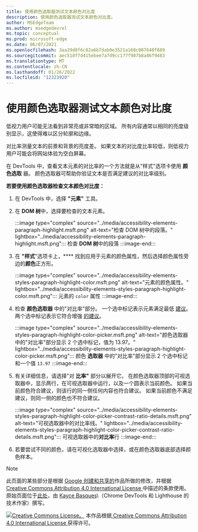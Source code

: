 ```yaml
---
title: 使用颜色选取器测试文本颜色对比度
description: 使用颜色选取器测试文本颜色对比度。
author: MSEdgeTeam
ms.author: msedgedevrel
ms.topic: conceptual
ms.prod: microsoft-edge
ms.date: 06/07/2021
ms.openlocfilehash: 3aa29d8f6c82a6b7dab0e3521a168c087640f889
ms.sourcegitcommit: aec518f7d415ebee7a7d9cc177f987b8a86f9483
ms.translationtype: MT
ms.contentlocale: zh-CN
ms.lasthandoff: 01/26/2022
ms.locfileid: "12323920"
---
```

<!-- this article was created on 05/11/2021 by moving a section out from the "Accessibility reference" article (reference.md) -->
<!-- Copyright Kayce Basques

   Licensed under the Apache License, Version 2.0 (the "License");
   you may not use this file except in compliance with the License.
   You may obtain a copy of the License at

       https://www.apache.org/licenses/LICENSE-2.0

   Unless required by applicable law or agreed to in writing, software
   distributed under the License is distributed on an "AS IS" BASIS,
   WITHOUT WARRANTIES OR CONDITIONS OF ANY KIND, either express or implied.
   See the License for the specific language governing permissions and
   limitations under the License.  -->
# <a name="test-text-color-contrast-using-the-color-picker"></a>使用颜色选取器测试文本颜色对比度

低视力用户可能无法看到非常亮或非常暗的区域。  所有内容通常以相同的亮度级别显示，这使得难以区分轮廓和边缘。

对比率测量文本的前景和背景的亮度差。  如果文本的对比度比率较低，则低视力用户可能会将网站体验为空白屏幕。

在 DevTools 中，查看文本元素的对比率的一个方法就是从"样式"选项卡使用 **颜色选取** 器。 颜色选取器可帮助你验证文本是否满足建议的对比率级别。

**若要使用颜色选取器检查文本颜色对比度：**

1.  在 DevTools 中，选择 **"元素"** 工具。
1.  在 **DOM 树**中，选择要检查的文本元素。

    :::image type="complex" source="../media/accessibility-elements-paragraph-highlight.msft.png" alt-text="检查 DOM 树中的段落。" lightbox="../media/accessibility-elements-paragraph-highlight.msft.png":::
       检查 **DOM 树**中的段落
    :::image-end:::

1.  在 **"样式**"选项卡上，**** 找到应用于元素的颜色属性，然后选择颜色属性旁边的**颜色**正方形。

    :::image type="complex" source="../media/accessibility-elements-styles-paragraph-highlight-color.msft.png" alt-text="元素的颜色属性。" lightbox="../media/accessibility-elements-styles-paragraph-highlight-color.msft.png":::
       元素的 `color` 属性
    :::image-end:::

1.  检查 **颜色选取器** 中的"对比率"部分。  一个选中标记表示元素满足最低 [建议](https://www.w3.org/WAI/WCAG21/quickref/#contrast-minimum)。  两个选中标记表示它符合增强 [的建议](https://www.w3.org/WAI/WCAG21/quickref/#contrast-enhanced)。

    :::image type="complex" source="../media/accessibility-elements-styles-paragraph-highlight-color-picker.msft.png" alt-text="颜色选取器中的&quot;对比率&quot;部分显示 2 个选中标记，值为 13.97。" lightbox="../media/accessibility-elements-styles-paragraph-highlight-color-picker.msft.png":::
       颜色 **选取器** 中的"对比率"部分显示 2 个选中标记和一个值 `13.97`
    :::image-end:::

1.  有关详细信息，请选择"对 **比率"** 部分以展开它。  在颜色选取器顶部的可视选取器中，显示两行，在可视选取器中运行，以及一个圆表示当前颜色。  如果当前颜色符合建议，则该行的同一侧任何内容也符合建议。  如果当前颜色不满足建议，则同一侧的颜色也不符合建议。

    :::image type="complex" source="../media/accessibility-elements-styles-paragraph-highlight-color-picker-contrast-ratio-details.msft.png" alt-text="可视选取器中的对比率线。" lightbox="../media/accessibility-elements-styles-paragraph-highlight-color-picker-contrast-ratio-details.msft.png":::
       可视选取器中的**对比率**行
    :::image-end:::

1. 若要尝试不同的颜色，请在可视化选取器中选择，或在颜色选取器底部选择颜色样本。


<!-- ====================================================================== -->
> [!NOTE]
> 此页面的某些部分是根据 [Google 创建和共享的](https://developers.google.com/terms/site-policies)作品所做的修改，并根据[ Creative Commons Attribution 4.0 International License ](https://creativecommons.org/licenses/by/4.0)中描述的条款使用。
> 原始页面位于[此处](https://developers.google.com/web/tools/chrome-devtools/accessibility/reference)，由 [Kayce Basques](https://developers.google.com/web/resources/contributors/kaycebasques)\（Chrome DevTools 和 Lighthouse 的技术作家）撰写。

[![Creative Commons License。](https://i.creativecommons.org/l/by/4.0/88x31.png)](https://creativecommons.org/licenses/by/4.0)
本作品根据[ Creative Commons Attribution 4.0 International License ](https://creativecommons.org/licenses/by/4.0)获得许可。
